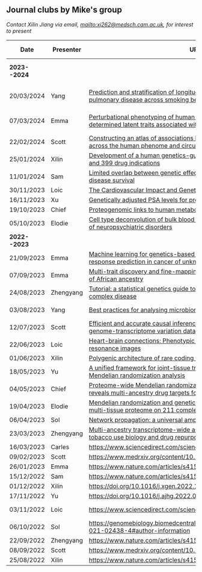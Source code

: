 ## Journal clubs by Mike's group

*Contact Xilin Jiang via email, <mailto:xj262@medsch.cam.ac.uk>, for interest to present*

   Date       | Presenter | URL                                                                           | Venue (Virtual/Hybrid)
--------------|-----------|-------------------------------------------------------------------------------|-------------------------
**2023--2024**| &nbsp;    | &nbsp;                                                                        | HLRI Meeting room 2.R034/Zoom
   20/03/2024 | Yang      | [Prediction and stratification of longitudinal risk for chronic obstructive pulmonary disease across smoking behaviors](https://www.nature.com/articles/s41467-023-44047-8) | 1st floor meeting room/Zoom
   07/03/2024 | Emma      | [Perturbational phenotyping of human blood cells reveals genetically determined latent traits associated with subsets of common diseases](https://www.nature.com/articles/s41588-023-01600-x) | 1st floor meeting room / Zoom
   22/02/2024 | Scott     | [Constructing an atlas of associations between polygenic scores from across the human phenome and circulating metabolic biomarkers](https://elifesciences.org/articles/73951) | 1st floor meeting room
   25/01/2024 | Xilin     | [Development of a human genetics-guided priority score for 19,365 genes and 399 drug indications](https://www.nature.com/articles/s41588-023-01609-2)
   11/01/2024 | Sam       | [Limited overlap between genetic effects on disease susceptibility and disease survival](https://www.medrxiv.org/content/10.1101/2023.10.10.23296544v1)
   30/11/2023 | Loic      | [The Cardiovascular Impact and Genetics of Pericardial Adiposity](https://www.medrxiv.org/content/10.1101/2023.07.16.23292729v1)
   16/11/2023 | Xu        | [Genetically adjusted PSA levels for prostate cancer screening](https://www.nature.com/articles/s41591-023-02277-9)
   19/10/2023 | Chief     | [Proteogenomic links to human metabolic diseases](https://www.nature.com/articles/s42255-023-00753-7)
   05/10/2023 | Elodie    | [Cell type deconvolution of bulk blood RNA-Seq to reveal biological insights of neuropsychiatric disorders](https://www.biorxiv.org/content/10.1101/2023.05.24.542156v1)
**2022--2023**| &nbsp;    | &nbsp;                                                                        | Meeting room 2.R034/Zoom
   21/09/2023 | Emma      | [Machine learning for genetics-based classification and treatment response prediction in cancer of unknown primary](https://www.nature.com/articles/s41591-023-02482-6)
   07/09/2023 | Emma      | [Multi-trait discovery and fine-mapping of lipid loci in 125,000 individuals of African ancestry](https://www.nature.com/articles/s41467-023-41271-0)
   24/08/2023 | Zhengyang | [Tutorial: a statistical genetics guide to identifying HLA alleles driving complex disease](https://www.nature.com/articles/s41596-023-00853-4)
   03/08/2023 | Yang      | [Best practices for analysing microbiomes](https://www.nature.com/articles/s41579-018-0029-9) | Inouye Lab space/Zoom
   12/07/2023 | Scott     | [Efficient and accurate causal inference with hidden confounders from genome-transcriptome variation data](https://journals.plos.org/ploscompbiol/article?id=10.1371/journal.pcbi.1005703)
   22/06/2023 | Loic      | [Heart-brain connections: Phenotypic and genetic insights from magnetic resonance images](https://www.science.org/doi/10.1126/science.abn6598) | Meeting room 0.R097/Zoom
   01/06/2023 | Xilin     | [Polygenic architecture of rare coding variation across 394,783 exomes](https://www.nature.com/articles/s41586-022-05684-z)
   18/05/2023 | Yu        | [A unified framework for joint-tissue transcriptome-wide association and Mendelian randomization analysis](https://www.nature.com/articles/s41588-020-0706-2)
   04/05/2023 | Chief     | [Proteome-wide Mendelian randomization in global biobank meta-analysis reveals multi-ancestry drug targets for common diseases](https://doi.org/10.1016/j.xgen.2022.100195)
   19/04/2023 | Elodie    | [Mendelian randomization and genetic colocalization infer the effects of the multi-tissue proteome on 211 complex disease-related phenotypes](https://genomemedicine.biomedcentral.com/articles/10.1186/s13073-022-01140-9) | 1st floor/Zoom
   06/04/2023 | Sol       | [Network propagation: a universal amplifier of genetic associations](https://www.nature.com/articles/nrg.2017.38)
   23/03/2023 | Zhengyang | [Multi-ancestry transcriptome-wide association analyses yield insights into tobacco use biology and drug repurposing](https://www.nature.com/articles/s41588-022-01282-x)
   16/03/2023 | Carles    | <https://www.sciencedirect.com/science/article/pii/S2405471220305020?>
   09/02/2023 | Scott     | <https://www.medrxiv.org/content/10.1101/2023.01.07.23284293v3>               | Virtual
   26/01/2023 | Emma      | <https://www.nature.com/articles/s41591-021-01238-4>                          | Virtual
   15/12/2022 | Sam       | <https://www.nature.com/articles/s41588-022-01200-1>
   01/12/2022 | Xilin     | <https://doi.org/10.1016/j.xgen.2022.100190>
   17/11/2022 | Yu        | <https://doi.org/10.1016/j.ajhg.2022.09.010>                                  | Zoom
   03/11/2022 | Loic      | <https://www.sciencedirect.com/science/article/pii/S0735109722051634>         | Meeting room 0.R097
   06/10/2022 | Sol       | <https://genomebiology.biomedcentral.com/articles/10.1186/s13059-021-02438-4#author-information>
   22/09/2022 | Zhengyang | <https://www.nature.com/articles/s41588-022-01085-0#Abs1>
   08/09/2022 | Scott     | <https://www.medrxiv.org/content/10.1101/2022.08.16.22278868v1>
   25/08/2022 | Xilin     | <https://www.nature.com/articles/s41592-022-01540-0>

